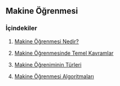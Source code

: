 ##  Makine Öğrenmesi
### İçindekiler


    
1. [Makine Öğrenmesi Nedir?](https://github.com/fatih5634/Makine_Ogrenmesi/blob/main/1.B%C3%B6l%C3%BCm/1.1%20Makine%20%C3%96%C4%9Frenmesi%20Nedir.md)

2. [Makine Öğrenmesinde Temel Kavramlar](https://github.com/SerayBeser/machine-learning/blob/master/B%C3%B6l%C3%BCm%201%20%20:%20Makine%20%C3%96%C4%9Frenmesine%20Giri%C5%9F/1.3%20Neden%20Makine%20%C3%96%C4%9Frenmesi%20Kullan%C4%B1yoruz%3F.pdf)

3. [Makine Öğreniminin Türleri](https://github.com/SerayBeser/machine-learning/blob/master/B%C3%B6l%C3%BCm%201%20%20:%20Makine%20%C3%96%C4%9Frenmesine%20Giri%C5%9F/1.4%20Makine%20%C3%96%C4%9Frenmesi%20Sistemleri.pdf)
    

4. [Makine Öğrenmesi Algoritmaları](https://github.com/SerayBeser/machine-learning/blob/master/B%C3%B6l%C3%BCm%201%20%20:%20Makine%20%C3%96%C4%9Frenmesine%20Giri%C5%9F/1.5%20Makine%20%C3%96%C4%9Frenmesinde%20Kar%C5%9F%C4%B1la%C5%9F%C4%B1lan%20Zorluklar.pdf)


